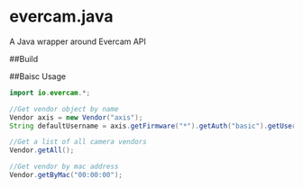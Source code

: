 # evercam.java

A Java wrapper around Evercam API

##Build

##Baisc Usage
```java
import io.evercam.*;

//Get vendor object by name
Vendor axis = new Vendor("axis");
String defaultUsername = axis.getFirmware("*").getAuth("basic").getUsername();

//Get a list of all camera vendors
Vendor.getAll();

//Get vendor by mac address
Vendor.getByMac("00:00:00");
```
